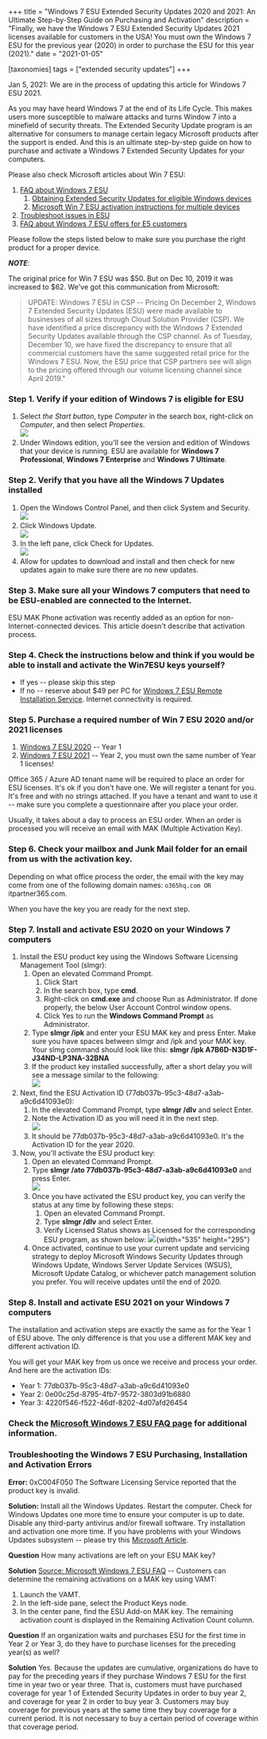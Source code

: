 +++
title = "Windows 7 ESU Extended Security Updates 2020 and 2021: An Ultimate Step-by-Step Guide on Purchasing and Activation"
description = "Finally, we have the Windows 7 ESU Extended Security Updates 2021 licenses available for customers in the USA! You must own the Windows 7 ESU for the previous year (2020) in order to purchase the ESU for this year (2021)."
date = "2021-01-05"

[taxonomies]
tags = ["extended security updates"]
+++

Jan 5, 2021: We are in the process of updating this article for Windows
7 ESU 2021.

As you may have heard Windows 7 at the end of its Life Cycle. This makes
users more susceptible to malware attacks and turns Window 7 into a
minefield of security threats. The Extended Security Update program is
an alternative for consumers to manage certain legacy Microsoft products
after the support is ended. And this is an ultimate step-by-step guide
on how to purchase and activate a Windows 7 Extended Security Updates
for your computers.

Please also check Microsoft articles about Win 7 ESU:

1.  [FAQ about Windows 7
    ESU](https://docs.microsoft.com/en-us/troubleshoot/windows-client/windows-7-eos-faq/windows-7-extended-security-updates-faq)
    1.  [Obtaining Extended Security Updates for eligible Windows
        devices](https://techcommunity.microsoft.com/t5/windows-it-pro-blog/obtaining-extended-security-updates-for-eligible-windows-devices/ba-p/1167091)
    2.  [Microsoft Win 7 ESU activation instructions for multiple
        devices](https://techcommunity.microsoft.com/t5/windows-it-pro-blog/activate-windows-7-esus-on-multiple-devices-with-a-mak/ba-p/1167196)
2.  [Troubleshoot issues in
    ESU](https://docs.microsoft.com/en-us/troubleshoot/windows-client/windows-7-eos-faq/troubleshoot-extended-security-updates-issues)
3.  [FAQ about Windows 7 ESU offers for E5
    customers](https://docs.microsoft.com/en-us/troubleshoot/windows-client/windows-7-eos-faq/windows-7-esu-offers-e5-customers-faq)

Please follow the steps listed below to make sure you purchase the right
product for a proper device.

***NOTE***:

The original price for Win 7 ESU was \$50. But on Dec 10, 2019 it was
increased to \$62. We've got this communication from Microsoft:

> UPDATE: Windows 7 ESU in CSP -- Pricing On December 2, Windows 7
> Extended Security Updates (ESU) were made available to businesses of
> all sizes through Cloud Solution Provider (CSP). We have identified a
> price discrepancy with the Windows 7 Extended Security Updates
> available through the CSP channel. As of Tuesday, December 10, we have
> fixed the discrepancy to ensure that all commercial customers have the
> same suggested retail price for the Windows 7 ESU. Now, the ESU price
> that CSP partners see will align to the pricing offered through our
> volume licensing channel since April 2019."

### Step 1. Verify if your edition of Windows 7 is eligible for ESU

1.  Select *the Start button*, type *Computer* in the search box,
    right-click on *Computer*, and then select *Properties*.\
    ![](https://msegceporticoprodassets.blob.core.windows.net/asset-blobs/4502677_en_1)
2.  Under Windows edition, you'll see the version and edition of Windows
    that your device is running. ESU are available for **Windows 7
    Professional**, **Windows 7 Enterprise** and **Windows 7 Ultimate**.

### Step 2. Verify that you have all the Windows 7 Updates installed

1.  Open the Windows Control Panel, and then click System and Security.\
    ![](https://www.dummies.com/wp-content/uploads/283118.image0.jpg)
2.  Click Windows Update.\
    ![](https://www.dummies.com/wp-content/uploads/283120.image2.jpg)
3.  In the left pane, click Check for Updates.\
    ![](https://www.dummies.com/wp-content/uploads/283122.image4.jpg)
4.  Allow for updates to download and install and then check for new
    updates again to make sure there are no new updates.

### Step 3. Make sure all your Windows 7 computers that need to be ESU-enabled are connected to the Internet.

ESU MAK Phone activation was recently added as an option for
non-Internet-connected devices. This article doesn't describe that
activation process.

### Step 4. Check the instructions below and think if you would be able to install and activate the Win7ESU keys yourself?

-   If yes -- please skip this step
-   If no -- reserve about \$49 per PC for [Windows 7 ESU Remote
    Installation
    Service](https://buymssoft.com/directlink?q=_ITPWW240CONOT.1).
    Internet connectivity is required.

### Step 5. Purchase a required number of Win 7 ESU 2020 and/or 2021 licenses

1.  [Windows 7 ESU
    2020](https://buymssoft.com/license/CSP-DG7GMGF0FL73-0002) -- Year 1
2.  [Windows 7 ESU
    2021](https://buymssoft.com/license/CSP-DG7GMGF0FL73-0003) -- Year
    2, you must own the same number of Year 1 licenses!

Office 365 / Azure AD tenant name will be required to place an order for
ESU licenses. It's ok if you don't have one. We will register a tenant
for you. It's free and with no strings attached. If you have a tenant
and want to use it -- make sure you complete a questionnaire after you
place your order.

Usually, it takes about a day to process an ESU order. When an order is
processed you will receive an email with MAK (Multiple Activation Key).

### Step 6. Check your mailbox and Junk Mail folder for an email from us with the activation key.

Depending on what office process the order, the email with the key may
come from one of the following domain names:
`o365hq.com OR `itpartner365.com.

When you have the key you are ready for the next step.

### Step 7. Install and activate ESU 2020 on your Windows 7 computers

1.  Install the ESU product key using the Windows Software Licensing
    Management Tool (slmgr):
    1.  Open an elevated Command Prompt.
        1.  Click Start
        2.  In the search box, type **cmd**.
        3.  Right-click on **cmd.exe** and choose Run as Administrator.
            If done properly, the below User Account Control window
            opens.
        4.  Click Yes to run the **Windows Command Prompt** as
            Administrator.
    2.  Type **slmgr /ipk** and enter your ESU MAK key and press Enter.
        Make sure you have spaces between slmgr and /ipk and your MAK
        key. Your slmg command should look like this: **slmgr /ipk
        A7B6D-N3D1F-J34ND-LP3NA-32BNA**
    3.  If the product key installed successfully, after a short delay
        you will see a message similar to the following:\
        ![](https://gxcuf89792.i.lithium.com/t5/image/serverpage/image-id/138244i39443211C3ACAFCD/image-dimensions/535x168?v=1.0)
2.  Next, find the ESU Activation ID
    (77db037b-95c3-48d7-a3ab-a9c6d41093e0):
    1.  In the elevated Command Prompt, type **slmgr /dlv** and select
        Enter.
    2.  Note the Activation ID as you will need it in the next step.\
        ![](https://gxcuf89792.i.lithium.com/t5/image/serverpage/image-id/138248i997F51A8C3D1BDC0/image-dimensions/574x260?v=1.0)
    3.  It should be 77db037b-95c3-48d7-a3ab-a9c6d41093e0. It's the
        Activation ID for the year 2020.
3.  Now, you'll activate the ESU product key:
    1.  Open an elevated Command Prompt.
    2.  Type **slmgr /ato 77db037b-95c3-48d7-a3ab-a9c6d41093e0** and
        press Enter.\
        ![](https://gxcuf89792.i.lithium.com/t5/image/serverpage/image-id/138256i9E2F9617FA7E79E2/image-dimensions/500x214?v=1.0)
    3.  Once you have activated the ESU product key, you can verify the
        status at any time by following these steps:
        1.  Open an elevated Command Prompt.
        2.  Type **slmgr /dlv** and select Enter.
        3.  Verify Licensed Status shows as Licensed for the
            corresponding ESU program, as shown below:
            ![](https://o365hq.com/images/653.png){width="535"
            height="295"}
    4.  Once activated, continue to use your current update and
        servicing strategy to deploy Microsoft Windows Security Updates
        through Windows Update, Windows Server Update Services (WSUS),
        Microsoft Update Catalog, or whichever patch management solution
        you prefer. You will receive updates until the end of 2020.

### Step 8. Install and activate ESU 2021 on your Windows 7 computers

The installation and activation steps are exactly the same as for the
Year 1 of ESU above. The only difference is that you use a different MAK
key and different activation ID.

You will get your MAK key from us once we receive and process your
order. And here are the activation IDs:

-   Year 1: 77db037b-95c3-48d7-a3ab-a9c6d41093e0
-   Year 2: 0e00c25d-8795-4fb7-9572-3803d91b6880
-   Year 3: 4220f546-f522-46df-8202-4d07afd26454

### Check the [Microsoft Windows 7 ESU FAQ page](https://support.microsoft.com/en-us/help/4527878/faq-about-extended-security-updates-for-windows-7) for additional information.

### Troubleshooting the Windows 7 ESU Purchasing, Installation and Activation Errors

**Error:** 0xC004F050 The Software Licensing Service reported that the
product key is invalid.

**Solution:** Install all the Windows Updates. Restart the computer.
Check for Windows Updates one more time to ensure your computer is up to
date. Disable any third-party antivirus and/or firewall software. Try
installation and activation one more time. If you have problems with
your Windows Updates subsystem -- please try this [Microsoft
Article](https://support.microsoft.com/en-us/help/10164/fix-windows-update-errors).

**Question** How many activations are left on your ESU MAK key?

**Solution** [Source: Microsoft Windows 7 ESU
FAQ](https://support.microsoft.com/en-us/help/4527878/faq-about-extended-security-updates-for-windows-7)
-- Customers can determine the remaining activations on a MAK key using
VAMT:

1.  Launch the VAMT.
2.  In the left-side pane, select the Product Keys node.
3.  In the center pane, find the ESU Add-on MAK key. The remaining
    activation count is displayed in the Remaining Activation Count
    column.

**Question** If an organization waits and purchases ESU for the first
time in Year 2 or Year 3, do they have to purchase licenses for the
preceding year(s) as well?

**Solution** Yes. Because the updates are cumulative, organizations do
have to pay for the preceding years if they purchase Windows 7 ESU for
the first time in year two or year three. That is, customers must have
purchased coverage for year 1 of Extended Security Updates in order to
buy year 2, and coverage for year 2 in order to buy year 3. Customers
may buy coverage for previous years at the same time they buy coverage
for a current period. It is not necessary to buy a certain period of
coverage within that coverage period.